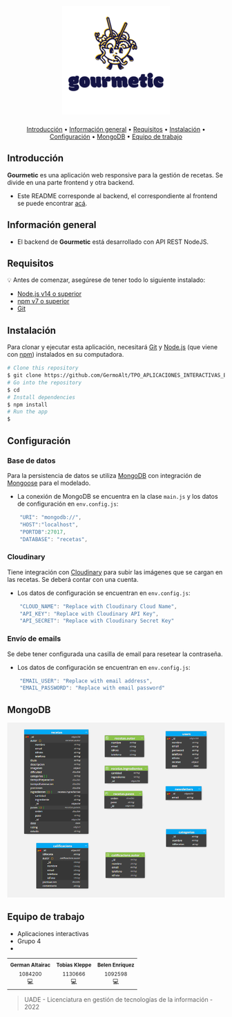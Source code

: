 <h1 align="center">
    <img src="https://github.com/GermoAlt/TPO_APLICACIONES_INTERACTIVAS_FRONT/blob/prueba-readme/src/logo.svg?raw=true" alt="gourmetic" width="250"/>
</h1>


<p align="center">
  <a href="#introducción">Introducción</a> •
  <a href="#información-general">Información general</a> •
  <a href="#requisitos">Requisitos</a> •
  <a href="#instalación">Instalación</a> •
  <a href="#configuración">Configuración</a> •
  <a href="#mongoDB">MongoDB</a> •
  <a href="#equipo-de-trabajo">Equipo de trabajo</a>
</p>

## Introducción
**Gourmetic** es una aplicación web responsive para la gestión de recetas. Se divide en una parte frontend y otra backend.
* Este README corresponde al backend, el correspondiente al frontend se puede encontrar [acá](https://github.com/GermoAlt/TPO_APLICACIONES_INTERACTIVAS_FRONT/blob/prueba-readme/README.md).

## Información general
* El backend de **Gourmetic** está desarrollado con API REST NodeJS.

## Requisitos

:bulb: Antes de comenzar, asegúrese de tener todo lo siguiente instalado:

- [ Node.js v14 o superior ](https://nodejs.org/en/download/)
- [ npm v7 o superior ](https://github.blog/2020-10-13-presenting-v7-0-0-of-the-npm-cli/)
- [ Git ](https://git-scm.com/book/en/v2/Getting-Started-Installing-Git/)


## Instalación

Para clonar y ejecutar esta aplicación, necesitará [Git](https://git-scm.com) y [Node.js](https://nodejs.org/en/download/) (que viene con [npm](http://npmjs.com)) instalados en su computadora.

```bash
# Clone this repository
$ git clone https://github.com/GermoAlt/TPO_APLICACIONES_INTERACTIVAS_BACK.git
# Go into the repository
$ cd 
# Install dependencies
$ npm install
# Run the app
$ 
```

## Configuración

### Base de datos
Para la persistencia de datos se utiliza [MongoDB](https://www.mongodb.com/es) con integración de [Mongoose](https://mongoosejs.com/) para el modelado.
* La conexión de MongoDB se encuentra en la clase `main.js` y los datos de configuración en `env.config.js`:
```jsx
    "URI": "mongodb://",
    "HOST":"localhost",
    "PORTDB":27017,
    "DATABASE": "recetas",
```
### Cloudinary
Tiene integración con [Cloudinary](https://cloudinary.com/) para subir las imágenes que se cargan en las recetas. Se deberá contar con una cuenta.
* Los datos de configuración se encuentran en `env.config.js`:
```jsx
    "CLOUD_NAME": "Replace with Cloudinary Cloud Name",
    "API_KEY": "Replace with Cloudinary API Key",
    "API_SECRET": "Replace with Cloudinary Secret Key"
```

### Envío de emails
Se debe tener configurada una casilla de email para resetear la contraseña.
* Los datos de configuración se encuentran en `env.config.js`:
```jsx
    "EMAIL_USER": "Replace with email address",
    "EMAIL_PASSWORD": "Replace with email password" 
```

## MongoDB

![img.png](img.png)

## Equipo de trabajo
* Aplicaciones interactivas
* Grupo 4
* 

<table>
  <tr>
    <td align="center"><sub><b>German Altairac</b></sub><br /><sub>1084200</sub><br/><a>💻</a> </td>
    <td align="center"><sub><b>Tobias Kleppe</b></sub><br /><sub>1130666</sub><br/><a>💻</a></td>
    <td align="center"><sub><b>Belen Enriquez</b></sub><br /><sub>1092598</sub><br/><a>💻</a></td>
  </tr>
</table>

> UADE - Licenciatura en gestión de tecnologías de la información - 2022
